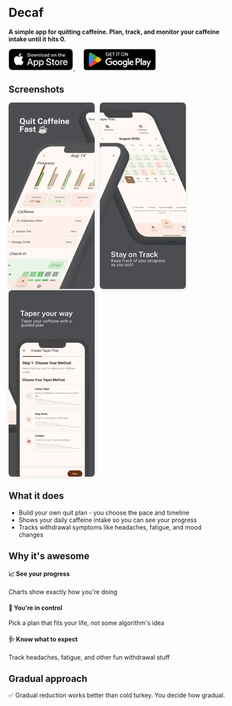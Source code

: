 # Decaf

**A simple app for quitting caffeine. Plan, track, and monitor your caffeine intake until it hits 0.**

<div>
  <a href="https://apps.apple.com/us/app/decaf-quit-caffeine-fast/id6751217376" target="_blank" rel="noopener noreferrer">
    <img src="assets/readme/app_store_badge.svg" alt="App Store" height="50" width="150" style="object-fit: contain;" />
  </a>
  &nbsp;&nbsp;&nbsp;&nbsp;
  <a href="https://play.google.com/store/apps/details?id=com.rootcause.decaf&pcampaignid=web_share" target="_blank" rel="noopener noreferrer">
    <img src="assets/readme/google_play_badge.png" alt="Google Play" height="50" width="168.75" style="object-fit: contain;" />
  </a>
</div>

## Screenshots

<div>
  <img src="assets/readme/1.png" alt="Decaf Screenshot 1" style="border-radius: 8px; box-shadow: 0 2px 8px rgba(0,0,0,0.1); max-width: 200px; height: auto;" />
  &nbsp;
  <img src="assets/readme/2.png" alt="Decaf Screenshot 2" style="border-radius: 8px; box-shadow: 0 2px 8px rgba(0,0,0,0.1); max-width: 200px; height: auto;" />
  &nbsp;
  <img src="assets/readme/3.png" alt="Decaf Screenshot 3" style="border-radius: 8px; box-shadow: 0 2px 8px rgba(0,0,0,0.1); max-width: 200px; height: auto;" />
</div>

## What it does

- Build your own quit plan - you choose the pace and timeline
- Shows your daily caffeine intake so you can see your progress
- Tracks withdrawal symptoms like headaches, fatigue, and mood changes

## Why it's awesome

#### 📈 See your progress

Charts show exactly how you're doing

#### 🎯 You're in control

Pick a plan that fits your life, not some algorithm's idea

#### 🩺 Know what to expect

Track headaches, fatigue, and other fun withdrawal stuff

## Gradual approach

✅ Gradual reduction works better than cold turkey. You decide how gradual.
